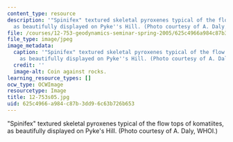 ```yaml
---
content_type: resource
description: '"Spinifex" textured skeletal pyroxenes typical of the flow tops of komatiites,
  as beautifully displayed on Pyke''s Hill. (Photo courtesy of A. Daly, WHOI.)'
file: /courses/12-753-geodynamics-seminar-spring-2005/625c4966a984c87b3dd96c63b726b653_12-753s05.jpg
file_type: image/jpeg
image_metadata:
  caption: '"Spinifex" textured skeletal pyroxenes typical of the flow tops of komatiites,
    as beautifully displayed on Pyke''s Hill. (Photo courtesy of A. Daly, WHOI.)'
  credit: ''
  image-alt: Coin against rocks.
learning_resource_types: []
ocw_type: OCWImage
resourcetype: Image
title: 12-753s05.jpg
uid: 625c4966-a984-c87b-3dd9-6c63b726b653
---
```

"Spinifex" textured skeletal pyroxenes typical of the flow tops of komatiites, as beautifully displayed on Pyke's Hill. (Photo courtesy of A. Daly, WHOI.)

